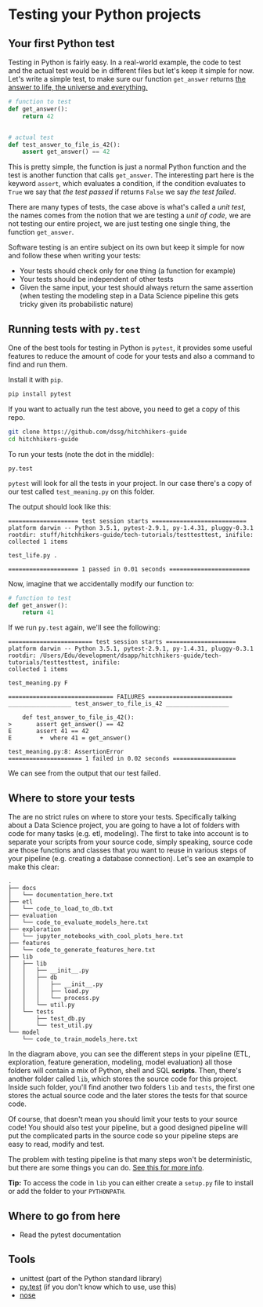 # Testing your Python projects

## Your first Python test

Testing in Python is fairly easy. In a real-world example, the code to test and the actual test would be in different files but let's keep it simple for now. Let's write a simple test, to make sure our function `get_answer` returns [the answer to life, the universe and everything.](http://hitchhikers.wikia.com/wiki/42)

```python
# function to test
def get_answer():
    return 42


# actual test
def test_answer_to_file_is_42():
    assert get_answer() == 42
```

This is pretty simple, the function is just a normal Python function and the test is another function that calls `get_answer`. The interesting part here is the keyword `assert`, which evaluates a condition, if the condition evaluates to `True` we say that *the test passed* if returns `False` we say *the test failed*.

There are many types of tests, the case above is what's called a *unit test*, the names comes from the notion that we are testing a *unit of code*, we are not testing our entire project, we are just testing one single thing, the function `get_answer`.

Software testing is an entire subject on its own but keep it simple for now and follow these when writing your tests:

*   Your tests should check only for one thing (a function for example)
*   Your tests should be independent of other tests
*   Given the same input, your test should always return the same assertion (when testing the modeling step in a Data Science pipeline this gets tricky given its probabilistic nature)

## Running tests with `py.test`

One of the best tools for testing in Python is `pytest`, it provides some useful features to reduce the amount of code for your tests and also a command to find and run them.

Install it with `pip`.

```bash
pip install pytest
```

If you want to actually run the test above, you need to get a copy of this repo.

```bash
git clone https://github.com/dssg/hitchhikers-guide
cd hitchhikers-guide
```

To run your tests (note the dot in the middle):

```
py.test
```

`pytest` will look for all the tests in your project. In our case there's a copy of our test called `test_meaning.py` on this folder.

The output should look like this:

```
==================== test session starts ===========================
platform darwin -- Python 3.5.1, pytest-2.9.1, py-1.4.31, pluggy-0.3.1
rootdir: stuff/hitchhikers-guide/tech-tutorials/testtesttest, inifile:
collected 1 items

test_life.py .

==================== 1 passed in 0.01 seconds =======================
```

Now, imagine that we accidentally modify our function to:

```python
# function to test
def get_answer():
    return 41
```

If we run `py.test` again, we'll see the following:

```
======================== test session starts ====================
platform darwin -- Python 3.5.1, pytest-2.9.1, py-1.4.31, pluggy-0.3.1
rootdir: /Users/Edu/development/dsapp/hitchhikers-guide/tech-tutorials/testtesttest, inifile:
collected 1 items

test_meaning.py F

============================== FAILURES ========================
__________________ test_answer_to_file_is_42 __________________

    def test_answer_to_file_is_42():
>       assert get_answer() == 42
E       assert 41 == 42
E        +  where 41 = get_answer()

test_meaning.py:8: AssertionError
===================== 1 failed in 0.02 seconds ==================
```

We can see from the output that our test failed.

## Where to store your tests

The are no strict rules on where to store your tests. Specifically talking about a Data Science project, you are going to have a lot of folders with code for many tasks (e.g. etl, modeling). The first to take into account is to separate your scripts from your source code, simply speaking, source code are those functions and classes that you want to reuse in various steps of your pipeline (e.g. creating a database connection). Let's see an example to make this clear:

```
.
├── docs
│   └── documentation_here.txt
├── etl
│   └── code_to_load_to_db.txt
├── evaluation
│   └── code_to_evaluate_models_here.txt
├── exploration
│   └── jupyter_notebooks_with_cool_plots_here.txt
├── features
│   └── code_to_generate_features_here.txt
├── lib
│   ├── lib
│   │   ├── __init__.py
│   │   ├── db
│   │   │   ├── __init__.py
│   │   │   ├── load.py
│   │   │   └── process.py
│   │   └── util.py
│   └── tests
│       ├── test_db.py
│       └── test_util.py
└── model
    └── code_to_train_models_here.txt
```

In the diagram above, you can see the different steps in your pipeline (ETL, exploration, feature generation, modeling, model evaluation) all those folders will contain a mix of Python, shell and SQL **scripts**. Then, there's another folder called `lib`, which stores the source code for this project. Inside such folder, you'll find another two folders `lib` and `tests`, the first one stores the actual source code and the later stores the tests for that source code.

Of course, that doesn't mean you should limit your tests to your source code! You should also test your pipeline, but a good designed pipeline will put the complicated parts in the source code so your pipeline steps are easy to read, modify and test.

The problem with testing pipeline is that many steps won't be deterministic, but there are some things you can do. [See this for more info](ds_testing.py).

**Tip:** To access the code in `lib` you can either create a `setup.py` file to install or add the folder to your `PYTHONPATH`.

## Where to go from here

*   Read the pytest documentation

## Tools

*   unittest (part of the Python standard library)
*   [py.test](http://pytest.org/latest/) (if you don't know which to use, use this)
*   [nose](https://github.com/nose-devs/nose)
